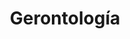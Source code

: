 ---
title: 'Gerontología'
description: 'Formación de profesionales especializados en el cuidado y atención de personas mayores.'
nivel: 'T.S.U. | Licenciatura'
curso: 'pregrado'
icon: 'Tablets'
color: '#9c27b0'
area: 'ciencias de la salud'
ubicacion: 'Los Borregales, Municipio Dabajuro'
---